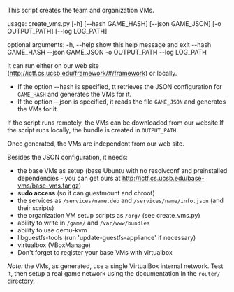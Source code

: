 This script creates the team and organization VMs.

usage: create_vms.py [-h] [--hash GAME_HASH] [--json GAME_JSON]
                     [-o OUTPUT_PATH] [--log LOG_PATH]

optional arguments:
  -h, --help        show this help message and exit
  --hash GAME_HASH
  --json GAME_JSON
  -o OUTPUT_PATH
  --log LOG_PATH

It can run either on our web site (http://ictf.cs.ucsb.edu/framework/#/framework) or locally.
 * If the option --hash is specified, tt retrieves the JSON configuration for `GAME_HASH` and generates the VMs for it.
 * If the option --json is specified, it reads the file `GAME_JSON` and generates the VMs for it.

If the script runs remotely, the VMs can be downloaded from our website
If the script runs locally, the bundle is created in `OUTPUT_PATH`

Once generated, the VMs are independent from our web site.

Besides the JSON configuration, it needs:

 - the base VMs as setup (base Ubuntu with no resolvconf and preinstalled dependencies - you can get ours at http://ictf.cs.ucsb.edu/base-vms/base-vms.tar.gz)
 - **sudo access** (so it can guestmount and chroot)
 - the services as `/services/name.deb` and `/services/name/info.json` (and their scripts)
 - the organization VM setup scripts as `/org/` (see create\_vms.py)
 - ability to write in `/game/` and `/var/www/bundles`
 - ability to use qemu-kvm
 - libguestfs-tools (run 'update-guestfs-appliance' if necessary)
 - virtualbox (VBoxManage)
 - Don't forget to register your base VMs with virtualbox

*Note:* the VMs, as generated, use a single VirtualBox internal network. Test it, then setup a real game network using the documentation in the `router/` directory.
